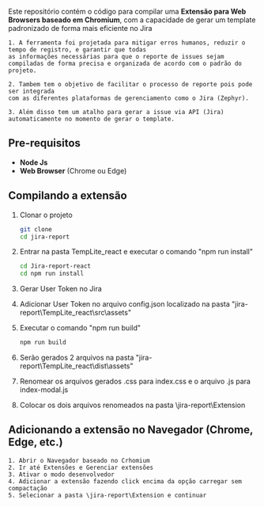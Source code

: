 



Este repositório contém o código para compilar uma **Extensão para Web Browsers baseado em Chromium**, com a capacidade de gerar um template padronizado de forma mais eficiente no Jira


    1. A ferramenta foi projetada para mitigar erros humanos, reduzir o tempo de registro, e garantir que todas 
    as informações necessárias para que o reporte de issues sejam compiladas de forma precisa e organizada de acordo com o padrão do projeto.

    2. Tambem tem o objetivo de facilitar o processo de reporte pois pode ser integrada 
    com as diferentes plataformas de gerenciamento como o Jira (Zephyr).

    3. Além disso tem um atalho para gerar a issue via API (Jira) automaticamente no momento de gerar o template.

## Pre-requisitos

- **Node Js**
- **Web Browser** (Chrome ou Edge)

## Compilando a extensão

1. Clonar o projeto
    
    ```bash
    git clone 
    cd jira-report
    ```
2. Entrar na pasta TempLite_react e executar o comando "npm run install"
    
    ```bash
    cd Jira-report-react
    cd npm run install
    ```
    
3. Gerar User Token no Jira
    
    

4. Adicionar User Token no arquivo config.json localizado na pasta "jira-report\TempLite_react\src\assets"

5. Executar o comando "npm run build"
    ```bash
    npm run build
    ```
6. Serão gerados 2 arquivos na pasta "jira-report\TempLite_react\dist\assets"

7. Renomear os arquivos gerados .css para index.css e o arquivo .js para index-modal.js

8. Colocar os dois arquivos renomeados na pasta \jira-report\Extension
    

## Adicionando a extensão no Navegador (Chrome, Edge, etc.)

    1. Abrir o Navegador baseado no Crhomium
    2. Ir até Extensões e Gerenciar extensões
    3. Ativar o modo desenvolvedor
    4. Adicionar a extensão fazendo click encima da opção carregar sem compactação
    5. Selecionar a pasta \jira-report\Extension e continuar
    

